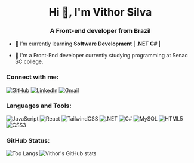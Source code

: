 <h1 align="center">Hi 👋, I'm Vithor Silva</h1>
<h3 align="center">A Front-end developer from Brazil</h3>



- 🌱 I’m currently learning **Software Development | .NET C# |**

- 💬 I'm a Front-End developer currently studying programming at Senac SC college.


<h3 align="left">Connect with me:</h3>
<p align="left">

[![GitHub](https://img.shields.io/badge/GitHub-100000?style=for-the-badge&logo=github&logoColor=white)](https://github.com/vithor-silva)
[![LinkedIn](https://img.shields.io/badge/LinkedIn-0077B5?style=for-the-badge&logo=linkedin&logoColor=white)](https://www.linkedin.com/in/vithor-silva/)
[![Gmail](https://img.shields.io/badge/Gmail-333333?style=for-the-badge&logo=gmail&logoColor=red)](mailto:contatovithorsilva@gmail.com)


<h3 align="left">Languages and Tools:</h3>

![JavaScript](https://img.shields.io/badge/JavaScript-F7DF1E?style=for-the-badge&logo=javascript&logoColor=black)
![React](https://img.shields.io/badge/React-61DAFB?style=for-the-badge&logo=react&logoColor=white)
![TailwindCSS](https://img.shields.io/badge/TailwindCSS-38B2AC?style=for-the-badge&logo=tailwind-css&logoColor=white)
![.NET](https://img.shields.io/badge/.NET-5C2D91?style=for-the-badge&logo=.net&logoColor=white)
![C#](https://img.shields.io/badge/C%23-239120?style=for-the-badge&logo=c-sharp&logoColor=white)
![MySQL](https://img.shields.io/badge/MySQL-00000F?style=for-the-badge&logo=mysql&logoColor=white)
![HTML5](https://img.shields.io/badge/HTML5-E34F26?style=for-the-badge&logo=html5&logoColor=white)
![CSS3](https://img.shields.io/badge/CSS3-1572B6?style=for-the-badge&logo=css3&logoColor=white)

<h3 align="left">GitHub Status:</h3>

![Top Langs](https://github-readme-stats.vercel.app/api/top-langs/?username=vithor-silva&layout=compact)
![Vithor's GitHub stats](https://github-readme-stats.vercel.app/api?username=vithor-silva&theme=dracula&show_icons=true)
